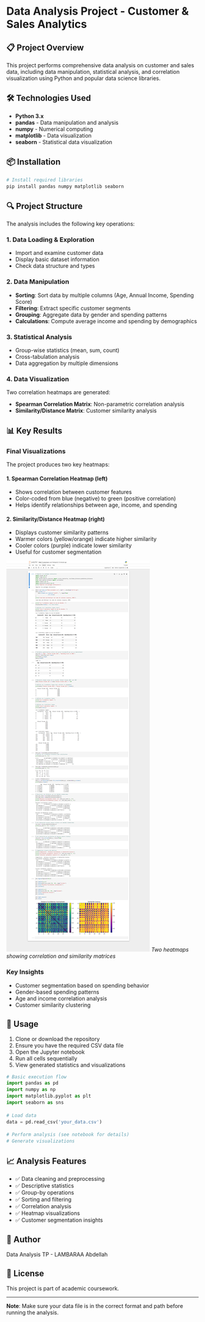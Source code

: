 # Data Analysis Project - Customer & Sales Analytics

## 📋 Project Overview

This project performs comprehensive data analysis on customer and sales data, including data manipulation, statistical analysis, and correlation visualization using Python and popular data science libraries.

## 🛠️ Technologies Used

- **Python 3.x**
- **pandas** - Data manipulation and analysis
- **numpy** - Numerical computing
- **matplotlib** - Data visualization
- **seaborn** - Statistical data visualization

## 📦 Installation

```bash
# Install required libraries
pip install pandas numpy matplotlib seaborn
```

## 🔍 Project Structure

The analysis includes the following key operations:

### 1. Data Loading & Exploration
- Import and examine customer data
- Display basic dataset information
- Check data structure and types

### 2. Data Manipulation
- **Sorting**: Sort data by multiple columns (Age, Annual Income, Spending Score)
- **Filtering**: Extract specific customer segments
- **Grouping**: Aggregate data by gender and spending patterns
- **Calculations**: Compute average income and spending by demographics

### 3. Statistical Analysis
- Group-wise statistics (mean, sum, count)
- Cross-tabulation analysis
- Data aggregation by multiple dimensions

### 4. Data Visualization
Two correlation heatmaps are generated:
- **Spearman Correlation Matrix**: Non-parametric correlation analysis
- **Similarity/Distance Matrix**: Customer similarity analysis

## 📊 Key Results

### Final Visualizations

The project produces two key heatmaps:

#### 1. Spearman Correlation Heatmap (left)
- Shows correlation between customer features
- Color-coded from blue (negative) to green (positive correlation)
- Helps identify relationships between age, income, and spending

#### 2. Similarity/Distance Heatmap (right)
- Displays customer similarity patterns
- Warmer colors (yellow/orange) indicate higher similarity
- Cooler colors (purple) indicate lower similarity
- Useful for customer segmentation

![Analysis Results](result.png)
*Two heatmaps showing correlation and similarity matrices*

### Key Insights
- Customer segmentation based on spending behavior
- Gender-based spending patterns
- Age and income correlation analysis
- Customer similarity clustering

## 🚀 Usage

1. Clone or download the repository
2. Ensure you have the required CSV data file
3. Open the Jupyter notebook
4. Run all cells sequentially
5. View generated statistics and visualizations

```python
# Basic execution flow
import pandas as pd
import numpy as np
import matplotlib.pyplot as plt
import seaborn as sns

# Load data
data = pd.read_csv('your_data.csv')

# Perform analysis (see notebook for details)
# Generate visualizations
```

## 📈 Analysis Features

- ✅ Data cleaning and preprocessing
- ✅ Descriptive statistics
- ✅ Group-by operations
- ✅ Sorting and filtering
- ✅ Correlation analysis
- ✅ Heatmap visualizations
- ✅ Customer segmentation insights

## 👥 Author

Data Analysis TP - LAMBARAA Abdellah

## 📝 License

This project is part of academic coursework.

---

**Note**: Make sure your data file is in the correct format and path before running the analysis.
